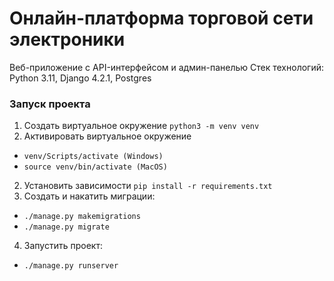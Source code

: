# Онлайн-платформа торговой сети электроники

Веб-приложение с API-интерфейсом и админ-панелью
Стек технологий: Python 3.11, Django 4.2.1, Postgres

<h3>Запуск проекта</h3>

1. Создать виртуальное окружение
`python3 -m venv venv`
2. Активировать виртуальное окружение
- `venv/Scripts/activate (Windows)`
- `source venv/bin/activate (MacOS)`
2. Установить зависимости
`pip install -r requirements.txt`
3. Создать и накатить миграции:
 - `./manage.py makemigrations`
 - `./manage.py migrate`
4. Запустить проект:
- `./manage.py runserver`
